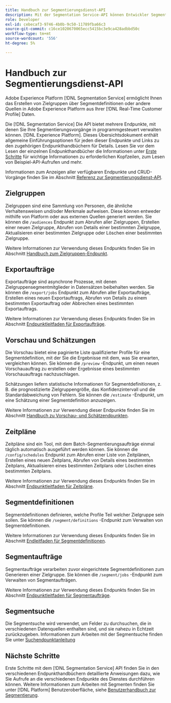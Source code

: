 ```yaml
---
title: Handbuch zur Segmentierungsdienst-API
description: Mit der Segmentation Service-API können Entwickler Segmentierungsvorgänge in Adobe Experience Platform programmgesteuert verwalten. In diesem Handbuch erfahren Sie, wie Sie wichtige Vorgänge mit der API durchführen.
role: Developer
exl-id: cebecaf3-9746-4b0b-9c50-11789fba66c3
source-git-commit: c16ce1020670065ecc5415bc3e9ca428adbbd50c
workflow-type: tm+mt
source-wordcount: '556'
ht-degree: 5%

---
```


# Handbuch zur Segmentierungsdienst-API

Adobe Experience Platform [!DNL Segmentation Service] ermöglicht Ihnen das Erstellen von Zielgruppen über Segmentdefinitionen oder andere Quellen in Adobe Experience Platform aus Ihrer [!DNL Real-Time Customer Profile] Daten.

Die [!DNL Segmentation Service] Die API bietet mehrere Endpunkte, mit denen Sie Ihre Segmentierungsvorgänge in programmgesteuert verwalten können. [!DNL Experience Platform]. Dieses Übersichtsdokument enthält allgemeine Einführungsoptionen für jeden dieser Endpunkte und Links zu den zugehörigen Endpunkthandbüchern für Details. Lesen Sie vor dem Lesen der einzelnen Endpunkthandbücher die Informationen unter [Erste Schritte](./getting-started.md) für wichtige Informationen zu erforderlichen Kopfzeilen, zum Lesen von Beispiel-API-Aufrufen und mehr.

Informationen zum Anzeigen aller verfügbaren Endpunkte und CRUD-Vorgänge finden Sie im Abschnitt [Referenz zur Segmentierungsdienst-API](https://www.adobe.io/experience-platform-apis/references/segmentation/).

## Zielgruppen

Zielgruppen sind eine Sammlung von Personen, die ähnliche Verhaltensweisen und/oder Merkmale aufweisen. Diese können entweder mithilfe von Platform oder aus externen Quellen generiert werden. Sie können die `/audiences` Endpunkt zum Abrufen aller Zielgruppen, Erstellen einer neuen Zielgruppe, Abrufen von Details einer bestimmten Zielgruppe, Aktualisieren einer bestimmten Zielgruppe oder Löschen einer bestimmten Zielgruppe.

Weitere Informationen zur Verwendung dieses Endpunkts finden Sie im Abschnitt [Handbuch zum Zielgruppen-Endpunkt](./audiences.md).

## Exportaufträge

Exportaufträge sind asynchrone Prozesse, mit denen Zielgruppensegmentmitglieder in Datensätzen beibehalten werden. Sie können die `/export/jobs` Endpunkt zum Abrufen aller Exportaufträge, Erstellen eines neuen Exportauftrags, Abrufen von Details zu einem bestimmten Exportauftrag oder Abbrechen eines bestimmten Exportauftrags.

Weitere Informationen zur Verwendung dieses Endpunkts finden Sie im Abschnitt [Endpunktleitfaden für Exportaufträge](./export-jobs.md).

## Vorschau und Schätzungen

Die Vorschau bietet eine paginierte Liste qualifizierter Profile für eine Segmentdefinition, mit der Sie die Ergebnisse mit dem, was Sie erwarten, vergleichen können. Sie können die `/preview` -Endpunkt, um einen neuen Vorschauauftrag zu erstellen oder Ergebnisse eines bestimmten Vorschauauftrags nachzuschlagen.

Schätzungen liefern statistische Informationen für Segmentdefinitionen, z. B. die prognostizierte Zielgruppengröße, das Konfidenzintervall und die Standardabweichung von Fehlern. Sie können die `/estimate` -Endpunkt, um eine Schätzung einer Segmentdefinition anzuzeigen.

Weitere Informationen zur Verwendung dieser Endpunkte finden Sie im Abschnitt [Handbuch zu Vorschau- und Schätzendpunkten](./previews-and-estimates.md).

## Zeitpläne

Zeitpläne sind ein Tool, mit dem Batch-Segmentierungsaufträge einmal täglich automatisch ausgeführt werden können. Sie können die `/config/schedules` Endpunkt zum Abrufen einer Liste von Zeitplänen, Erstellen eines neuen Zeitplans, Abrufen von Details eines bestimmten Zeitplans, Aktualisieren eines bestimmten Zeitplans oder Löschen eines bestimmten Zeitplans.

Weitere Informationen zur Verwendung dieses Endpunkts finden Sie im Abschnitt [Endpunktleitfaden für Zeitpläne](./schedules.md).

## Segmentdefinitionen

Segmentdefinitionen definieren, welche Profile Teil welcher Zielgruppe sein sollen. Sie können die `/segment/definitions` -Endpunkt zum Verwalten von Segmentdefinitionen.

Weitere Informationen zur Verwendung dieses Endpunkts finden Sie im Abschnitt [Endleitfaden für Segmentdefinitionen](./segment-definitions.md).

## Segmentaufträge

Segmentaufträge verarbeiten zuvor eingerichtete Segmentdefinitionen zum Generieren einer Zielgruppe. Sie können die `/segment/jobs` -Endpunkt zum Verwalten von Segmentaufträgen.

Weitere Informationen zur Verwendung dieses Endpunkts finden Sie im Abschnitt [Endpunktleitfaden für Segmentaufträge](./segment-jobs.md).

## Segmentsuche

Die Segmentsuche wird verwendet, um Felder zu durchsuchen, die in verschiedenen Datenquellen enthalten sind, und sie nahezu in Echtzeit zurückzugeben. Informationen zum Arbeiten mit der Segmentsuche finden Sie unter [Suchendpunktanleitung](segment-search.md)

## Nächste Schritte

Erste Schritte mit dem [!DNL Segmentation Service] API finden Sie in den verschiedenen Endpunkthandbüchern detaillierte Anweisungen dazu, wie Sie Aufrufe an die verschiedenen Endpunkte des Dienstes durchführen können. Weitere Informationen zum Arbeiten mit Segmenten finden Sie unter [!DNL Platform] Benutzeroberfläche, siehe [Benutzerhandbuch zur Segmentierung](../ui/overview.md).
